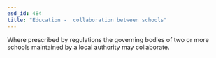 ```yaml
---
esd_id: 484
title: "Education -  collaboration between schools"
---
```


Where prescribed by regulations the governing bodies of two or more schools maintained by a local authority may collaborate.

